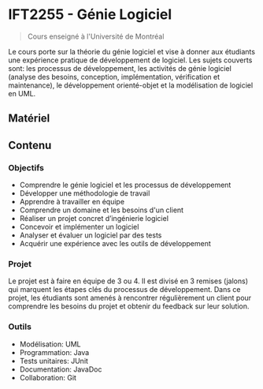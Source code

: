 # IFT2255 - Génie Logiciel

> Cours enseigné à l'Université de Montréal

Le cours porte sur la théorie du génie logiciel et vise à donner aux étudiants une expérience pratique de développement de logiciel.
Les sujets couverts sont: les processus de développement, les activités de génie logiciel (analyse des besoins, conception, implémentation, vérification et maintenance), le développement orienté-objet et la modélisation de logiciel en UML.

## Matériel

## Contenu

### Objectifs

- Comprendre le génie logiciel et les processus de développement
- Développer une méthodologie de travail
- Apprendre à travailler en équipe
- Comprendre un domaine et les besoins d'un client
- Réaliser un projet concret d’ingénierie logiciel
- Concevoir et implémenter un logiciel
- Analyser et évaluer un logiciel par des tests
- Acquérir une expérience avec les outils de développement

### Projet

Le projet est à faire en équipe de 3 ou 4. Il est divisé en 3 remises (jalons) qui marquent les étapes clés du processus de développement. Dans ce projet, les étudiants sont amenés à rencontrer régulièrement un client pour comprendre les besoins du projet et obtenir du feedback sur leur solution.

### Outils

- Modélisation: UML
- Programmation: Java
- Tests unitaires: JUnit
- Documentation: JavaDoc
- Collaboration: Git
